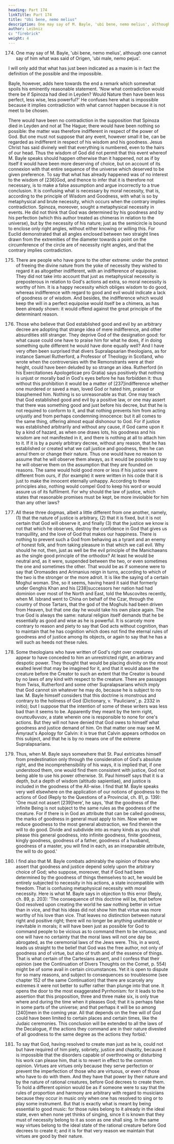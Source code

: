 ```yaml
---
heading: Part 174
linkTitle: Part 174
title: "Ubi bene, nemo melius"
description: One may say of M. Bayle, 'ubi bene, nemo melius', although one cannot say of him what was said of Origen, 'ubi male, nemo pejus
author: Leibniz
c: "firebrick"
weight: 4
---
```



174. One may say of M. Bayle, 'ubi bene, nemo melius', although one cannot say of him what was said of Origen, 'ubi male, nemo pejus'. 

I will only add that what has just been indicated as a maxim is in fact the definition of the possible and the impossible. 

Bayle, however, adds here towards the end a remark which somewhat spoils his eminently reasonable statement. 'Now what contradiction would there be if Spinoza had died in Leyden? Would Nature then have been less perfect, less wise, less powerful?' He confuses here what is impossible because it implies contradiction with what cannot happen because it is not meet to be chosen. 

There would have been no contradiction in the supposition that Spinoza died in Leyden and not at The Hague; there would have been nothing so possible: the matter was therefore indifferent in respect of the power of God. But one must not suppose that any event, however small it be, can be regarded as indifferent in respect of his wisdom and his goodness. Jesus Christ has said divinely well that everything is numbered, even to the hairs of our head. Thus the wisdom of God did not permit that this event whereof M. Bayle speaks should happen otherwise than it happened, not as if by itself it would have been more deserving of choice, but on account of its connexion with that entire sequence of the universe which deserved to be given preference. To say that what has already happened was of no interest to the wisdom of [236]God, and thence to infer that it is therefore not necessary, is to make a false assumption and argue incorrectly to a true conclusion. It is confusing what is necessary by moral necessity, that is, according to the principle of Wisdom and Goodness, with what is so by metaphysical and brute necessity, which occurs when the contrary implies contradiction. Spinoza, moreover, sought a metaphysical necessity in events. He did not think that God was determined by his goodness and by his perfection (which this author treated as chimeras in relation to the universe), but by the necessity of his nature; just as the semicircle is bound to enclose only right angles, without either knowing or willing this. For Euclid demonstrated that all angles enclosed between two straight lines drawn from the extremities of the diameter towards a point on the circumference of the circle are of necessity right angles, and that the contrary implies contradiction.

175. There are people who have gone to the other extreme: under the pretext of freeing the divine nature from the yoke of necessity they wished to regard it as altogether indifferent, with an indifference of equipoise. They did not take into account that just as metaphysical necessity is preposterous in relation to God's actions ad extra, so moral necessity is worthy of him. It is a happy necessity which obliges wisdom to do good, whereas indifference with regard to good and evil would indicate a lack of goodness or of wisdom. And besides, the indifference which would keep the will in a perfect equipoise would itself be a chimera, as has been already shown: it would offend against the great principle of the determinant reason.

176. Those who believe that God established good and evil by an arbitrary decree are adopting that strange idea of mere indifference, and other absurdities still stranger. They deprive God of the designation good: for what cause could one have to praise him for what he does, if in doing something quite different he would have done equally well? And I have very often been surprised that divers Supralapsarian theologians, as for instance Samuel Rutherford, a Professor of Theology in Scotland, who wrote when the controversies with the Remonstrants were at their height, could have been deluded by so strange an idea. Rutherford (in his Exercitationes Apologeticae pro Gratia) says positively that nothing is unjust or morally bad in God's eyes before he has forbidden it: thus without this prohibition it would be a matter of [237]indifference whether one murdered or saved a man, loved God or hated him, praised or blasphemed him. Nothing is so unreasonable as that. One may teach that God established good and evil by a positive law, or one may assert that there was something good and just before his decree, but that he is not required to conform to it, and that nothing prevents him from acting unjustly and from perhaps condemning innocence: but it all comes to the same thing, offering almost equal dishonour to God. For if justice was established arbitrarily and without any cause, if God came upon it by a kind of hazard, as when one draws lots, his goodness and his wisdom are not manifested in it, and there is nothing at all to attach him to it. If it is by a purely arbitrary decree, without any reason, that he has established or created what we call justice and goodness, then he can annul them or change their nature. Thus one would have no reason to assume that he will observe them always, as it would be possible to say he will observe them on the assumption that they are founded on reasons. The same would hold good more or less if his justice were different from ours, if (for example) it were written in his code that it is just to make the innocent eternally unhappy. According to these principles also, nothing would compel God to keep his word or would assure us of its fulfilment. For why should the law of justice, which states that reasonable promises must be kept, be more inviolable for him than any other laws?

177. All these three dogmas, albeit a little different from one another, namely, (1) that the nature of justice is arbitrary, (2) that it is fixed, but it is not certain that God will observe it, and finally (3) that the justice we know is not that which he observes, destroy the confidence in God that gives us tranquillity, and the love of God that makes our happiness. There is nothing to prevent such a God from behaving as a tyrant and an enemy of honest folk, and from taking pleasure in that which we call evil. Why should he not, then, just as well be the evil principle of the Manichaeans as the single good principle of the orthodox? At least he would be neutral and, as it were, suspended between the two, or even sometimes the one and sometimes the other. That would be as if someone were to say that Oromasdes and Arimanius reign in turns, according to which of the two is the stronger or the more adroit. It is like the saying of a certain Moghul woman. She, so it seems, having heard it said that formerly under Genghis Khan and his [238]successors her nation had had dominion over most of the North and East, told the Muscovites recently, when M. Isbrand went to China on behalf of the Czar, through the country of those Tartars, that the god of the Moghuls had been driven from Heaven, but that one day he would take his own place again. The true God is always the same: natural religion itself demands that he be essentially as good and wise as he is powerful. It is scarcely more contrary to reason and piety to say that God acts without cognition, than to maintain that he has cognition which does not find the eternal rules of goodness and of justice among its objects, or again to say that he has a will such as heeds not these rules.

178. Some theologians who have written of God's right over creatures appear to have conceded to him an unrestricted right, an arbitrary and despotic power. They thought that would be placing divinity on the most exalted level that may be imagined for it, and that it would abase the creature before the Creator to such an extent that the Creator is bound by no laws of any kind with respect to the creature. There are passages from Twiss, Rutherford and some other Supralapsarians which imply that God cannot sin whatever he may do, because he is subject to no law. M. Bayle himself considers that this doctrine is monstrous and contrary to the holiness of God (Dictionary, v. 'Paulicians', p. 2332 in initio); but I suppose that the intention of some of these writers was less bad than it seems to be. Apparently they meant by the term right, ανυπευθυνιαν, a state wherein one is responsible to none for one's actions. But they will not have denied that God owes to himself what goodness and justice demand of him. On that matter one may see M. Amyraut's Apology for Calvin: it is true that Calvin appears orthodox on this subject, and that he is by no means one of the extreme Supralapsarians.

179. Thus, when M. Bayle says somewhere that St. Paul extricates himself from predestination only through the consideration of God's absolute right, and the incomprehensibility of his ways, it is implied that, if one understood them, one would find them consistent with justice, God not being able to use his power otherwise. St. Paul himself says that it is a depth, but a depth of wisdom (altitudo sapientiae), and justice is included in the goodness of the All-wise. I find that M. Bayle speaks very well elsewhere on the application of our notions of goodness to the actions of God (Reply to the Questions of a Provincial, ch. 81, p. 139): 'One must not assert [239]here', he says, 'that the goodness of the infinite Being is not subject to the same rules as the goodness of the creature. For if there is in God an attribute that can be called goodness, the marks of goodness in general must apply to him. Now when we reduce goodness to the most general abstraction, we find therein the will to do good. Divide and subdivide into as many kinds as you shall please this general goodness, into infinite goodness, finite goodness, kingly goodness, goodness of a father, goodness of a husband, goodness of a master, you will find in each, as an inseparable attribute, the will to do good.'

180. I find also that M. Bayle combats admirably the opinion of those who assert that goodness and justice depend solely upon the arbitrary choice of God; who suppose, moreover, that if God had been determined by the goodness of things themselves to act, he would be entirely subjected to necessity in his actions, a state incompatible with freedom. That is confusing metaphysical necessity with moral necessity. Here is what M. Bayle says in objection to this error (Reply, ch. 89, p. 203): 'The consequence of this doctrine will be, that before God resolved upon creating the world he saw nothing better in virtue than in vice, and that his ideas did not show him that virtue was more worthy of his love than vice. That leaves no distinction between natural right and positive right; there will no longer be anything unalterable or inevitable in morals; it will have been just as possible for God to command people to be vicious as to command them to be virtuous; and one will have no certainty that the moral laws will not one day be abrogated, as the ceremonial laws of the Jews were. This, in a word, leads us straight to the belief that God was the free author, not only of goodness and of virtue, but also of truth and of the essence of things. That is what certain of the Cartesians assert, and I confess that their opinion (see the Continuation of Divers Thoughts on the Comet, p. 554) might be of some avail in certain circumstances. Yet it is open to dispute for so many reasons, and subject to consequences so troublesome (see chapter 152 of the same Continuation) that there are scarcely any extremes it were not better to suffer rather than plunge into that one. It opens the door to the most exaggerated Pyrrhonism: for it leads to the assertion that this proposition, three and three make six, is only true where and during the time when it pleases God; that it is perhaps false in some parts of the universe; and that perhaps it will be so among [240]men in the coming year. All that depends on the free will of God could have been limited to certain places and certain times, like the Judaic ceremonies. This conclusion will be extended to all the laws of the Decalogue, if the actions they command are in their nature divested of all goodness to the same degree as the actions they forbid.'

181. To say that God, having resolved to create man just as he is, could not but have required of him piety, sobriety, justice and chastity, because it is impossible that the disorders capable of overthrowing or disturbing his work can please him, that is to revert in effect to the common opinion. Virtues are virtues only because they serve perfection or prevent the imperfection of those who are virtuous, or even of those who have to do with them. And they have that power by their nature and by the nature of rational creatures, before God decrees to create them. To hold a different opinion would be as if someone were to say that the rules of proportion and harmony are arbitrary with regard to musicians because they occur in music only when one has resolved to sing or to play some instrument. But that is exactly what is meant by being essential to good music: for those rules belong to it already in the ideal state, even when none yet thinks of singing, since it is known that they must of necessity belong to it as soon as one shall sing. In the same way virtues belong to the ideal state of the rational creature before God decrees to create it; and it is for that very reason we maintain that virtues are good by their nature.
